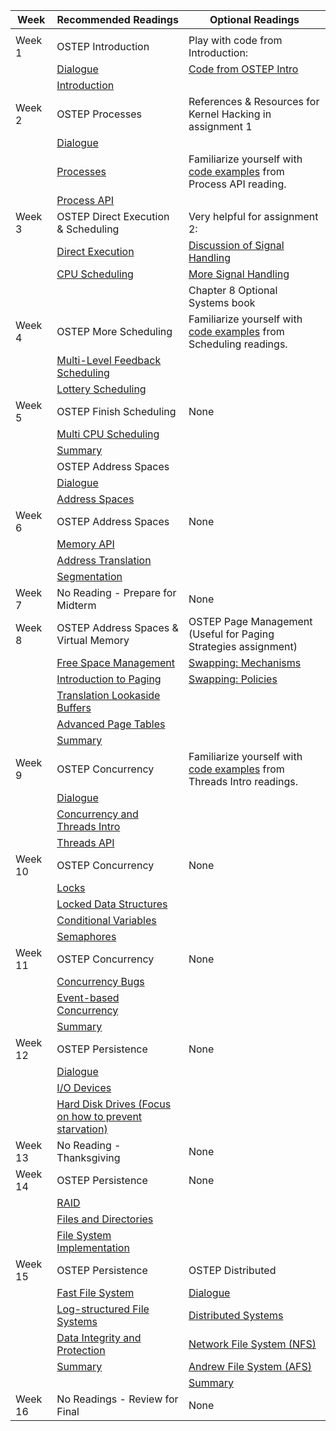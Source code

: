 | Week    | Recommended Readings                                  | Optional Readings                                                    |
|---------|-------------------------------------------------------|----------------------------------------------------------------------|
|         |                                                       |                                                                      |
| Week 1  | OSTEP Introduction                                    | Play with code from Introduction:                                    |
|         | [Dialogue](http://pages.cs.wisc.edu/~remzi/OSTEP/dialogue-threeeasy.pdf)                                              | [Code from OSTEP Intro](http://pages.cs.wisc.edu/~remzi/OSTEP/Code/code.intro.tgz)                                                |
|         | [Introduction](http://pages.cs.wisc.edu/~remzi/OSTEP/intro.pdf)                                         |                                                                      |
| Week 2  | OSTEP Processes                                       | References & Resources for Kernel Hacking in assignment 1            |
|         | [Dialogue](http://pages.cs.wisc.edu/~remzi/OSTEP/dialogue-virtualization.pdf)                                              |                                                                      |
|         | [Processes](http://pages.cs.wisc.edu/~remzi/OSTEP/cpu-intro.pdf)                                             | Familiarize yourself with [code examples](http://pages.cs.wisc.edu/~remzi/OSTEP/Code/code.cpu-api.tgz) from Process API reading.    |
|         | [Process API](http://pages.cs.wisc.edu/~remzi/OSTEP/cpu-api.pdf)                                           |                                                                      |
| Week 3  | OSTEP Direct Execution & Scheduling                   | Very helpful for assignment 2:                                       |
|         | [Direct Execution](http://pages.cs.wisc.edu/~remzi/OSTEP/cpu-mechanisms.pdf)                                      | [Discussion of Signal Handling](http://www.gnu.org/software/libc/manual/html_node/Signal-Handling.html)                                        |
|         | [CPU Scheduling](http://pages.cs.wisc.edu/~remzi/OSTEP/cpu-sched.pdf)                                        | [More Signal Handling](http://www.alexonlinux.com/signal-handling-in-linux)                                                 |
|         |                                                       | Chapter 8 Optional Systems book                                      |
| Week 4  | OSTEP More Scheduling                                 | Familiarize yourself with [code examples](http://pages.cs.wisc.edu/~remzi/OSTEP/Code/code.cpu-sched-lottery.tgz) from Scheduling readings.    |
|         | [Multi-Level Feedback Scheduling](http://pages.cs.wisc.edu/~remzi/OSTEP/cpu-sched-mlfq.pdf)                       |                                                                      |
|         | [Lottery Scheduling](http://pages.cs.wisc.edu/~remzi/OSTEP/cpu-sched-lottery.pdf)                                    |                                                                      |
| Week 5  | OSTEP Finish Scheduling                               | None                                                                 |
|         | [Multi CPU Scheduling](http://pages.cs.wisc.edu/~remzi/OSTEP/cpu-sched-multi.pdf)                                  |                                                                      |
|         | [Summary](http://pages.cs.wisc.edu/~remzi/OSTEP/cpu-dialogue.pdf)                                               |                                                                      |
|         | OSTEP Address Spaces                                  |                                                                      |
|         | [Dialogue](http://pages.cs.wisc.edu/~remzi/OSTEP/dialogue-vm.pdf)                                              |                                                                      |
|         | [Address Spaces](http://pages.cs.wisc.edu/~remzi/OSTEP/vm-intro.pdf)                                        |                                                                      |
| Week 6  | OSTEP Address Spaces                                  | None                                                                 |
|         | [Memory API](http://pages.cs.wisc.edu/~remzi/OSTEP/vm-api.pdf)                                            |                                                                      |
|         | [Address Translation](http://pages.cs.wisc.edu/~remzi/OSTEP/vm-mechanism.pdf)                                   |                                                                      |
|         | [Segmentation](http://pages.cs.wisc.edu/~remzi/OSTEP/vm-segmentation.pdf)                                          |                                                                      |
| Week 7  | No Reading - Prepare for Midterm                      | None                                                                 |
| Week 8  | OSTEP Address Spaces & Virtual Memory                 | OSTEP Page Management (Useful for Paging Strategies assignment)      |
|         | [Free Space Management](http://pages.cs.wisc.edu/~remzi/OSTEP/vm-freespace.pdf)                                 | [Swapping: Mechanisms](http://pages.cs.wisc.edu/~remzi/OSTEP/vm-beyondphys.pdf)                                                 |
|         | [Introduction to Paging](http://pages.cs.wisc.edu/~remzi/OSTEP/vm-paging.pdf)                                | [Swapping: Policies](http://pages.cs.wisc.edu/~remzi/OSTEP/vm-beyondphys-policy.pdf)                                                   |
|         | [Translation Lookaside Buffers](http://pages.cs.wisc.edu/~remzi/OSTEP/vm-tlbs.pdf)                         |                                                                      |
|         | [Advanced Page Tables](http://pages.cs.wisc.edu/~remzi/OSTEP/vm-smalltables.pdf)                                  |                                                                      |
|         | [Summary](http://pages.cs.wisc.edu/~remzi/OSTEP/vm-dialogue.pdf)                                               |                                                                      |
| Week 9  | OSTEP Concurrency                                     | Familiarize yourself with [code examples](http://pages.cs.wisc.edu/~remzi/OSTEP/Code/code.threads-intro.tgz) from Threads Intro readings. |
|         | [Dialogue](http://pages.cs.wisc.edu/~remzi/OSTEP/dialogue-concurrency.pdf)                                              |                                                                      |
|         | [Concurrency and Threads Intro](http://pages.cs.wisc.edu/~remzi/OSTEP/threads-intro.pdf)                         |                                                                      |
|         | [Threads API](http://pages.cs.wisc.edu/~remzi/OSTEP/threads-api.pdf)                                           |                                                                      |
| Week 10 | OSTEP Concurrency                                     | None                                                                 |
|         | [Locks](http://pages.cs.wisc.edu/~remzi/OSTEP/threads-locks.pdf)                                                 |                                                                      |
|         | [Locked Data Structures](http://pages.cs.wisc.edu/~remzi/OSTEP/threads-locks-usage.pdf)                                |                                                                      |
|         | [Conditional Variables](http://pages.cs.wisc.edu/~remzi/OSTEP/threads-cv.pdf)                                |                                                                      |
|         | [Semaphores](http://pages.cs.wisc.edu/~remzi/OSTEP/threads-sema.pdf)                                            |                                                                      |
| Week 11 | OSTEP Concurrency                                     | None                                                                 |
|         | [Concurrency Bugs](http://pages.cs.wisc.edu/~remzi/OSTEP/threads-bugs.pdf)                                      |                                                                      |
|         | [Event-based Concurrency](http://pages.cs.wisc.edu/~remzi/OSTEP/threads-events.pdf)                               |                                                                      |
|         | [Summary](http://pages.cs.wisc.edu/~remzi/OSTEP/threads-dialogue.pdf)                                               |                                                                      |
| Week 12 | OSTEP Persistence                                     | None                                                                 |
|         | [Dialogue](http://pages.cs.wisc.edu/~remzi/OSTEP/dialogue-persistence.pdf)                                              |                                                                      |
|         | [I/O Devices](http://pages.cs.wisc.edu/~remzi/OSTEP/file-devices.pdf)                                           |                                                                      |
|         | [Hard Disk Drives (Focus on how to prevent starvation)](http://pages.cs.wisc.edu/~remzi/OSTEP/file-disks.pdf) |                                                                      |
| Week 13 | No Reading - Thanksgiving                             | None                                                                 |
| Week 14 | OSTEP Persistence                                     | None                                                                 |
|         | [RAID](http://pages.cs.wisc.edu/~remzi/OSTEP/file-raid.pdf)                                                  |                                                                      |
|         | [Files and Directories](http://pages.cs.wisc.edu/~remzi/OSTEP/file-intro.pdf)                                 |                                                                      |
|         | [File System Implementation](http://pages.cs.wisc.edu/~remzi/OSTEP/file-implementation.pdf)                            |                                                                      |
| Week 15 | OSTEP Persistence                                     | OSTEP Distributed                                                    |
|         | [Fast File System](http://pages.cs.wisc.edu/~remzi/OSTEP/file-ffs.pdf)                                      | [Dialogue](http://pages.cs.wisc.edu/~remzi/OSTEP/dialogue-distribution.pdf)                                                             |
|         | [Log-structured File Systems](http://pages.cs.wisc.edu/~remzi/OSTEP/file-journaling.pdf)                           | [Distributed Systems](http://pages.cs.wisc.edu/~remzi/OSTEP/dist-intro.pdf)                                                  |
|         | [Data Integrity and Protection](http://pages.cs.wisc.edu/~remzi/OSTEP/file-integrity.pdf)                         | [Network File System (NFS)](http://pages.cs.wisc.edu/~remzi/OSTEP/dist-nfs.pdf)                                            |
|         | [Summary](http://pages.cs.wisc.edu/~remzi/OSTEP/file-dialogue.pdf)                                               | [Andrew File System (AFS)](http://pages.cs.wisc.edu/~remzi/OSTEP/dist-afs.pdf)                                             |
|         |                                                       | [Summary](http://pages.cs.wisc.edu/~remzi/OSTEP/dist-dialogue.pdf)                                                              |
| Week 16 | No Readings - Review for Final                        | None                                                                 |
